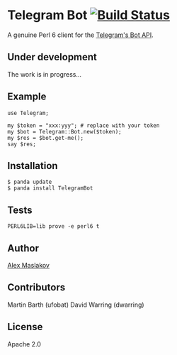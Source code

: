 Telegram Bot [![Build Status](https://travis-ci.org/GildedHonour/TelegramBot.svg)](https://travis-ci.org/GildedHonour/TelegramBot)
================================================
A genuine Perl 6 client for the [Telegram's Bot API](https://core.telegram.org/bots).

## Under development

The work is in progress...


## Example

```perl6
use Telegram;

my $token = "xxx:yyy"; # replace with your token
my $bot = Telegram::Bot.new($token);
my $res = $bot.get-me();
say $res;
```

## Installation

```shell
$ panda update
$ panda install TelegramBot
```

## Tests

```shell
PERL6LIB=lib prove -e perl6 t
```

## Author

[Alex Maslakov](http://gildedhonour.com)

## Contributors
Martin Barth (ufobat)
David Warring (dwarring)

## License

Apache 2.0